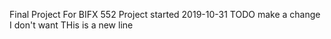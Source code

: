 Final Project For BIFX 552
Project started 2019-10-31
TODO make a change I don't want
THis is a new line
